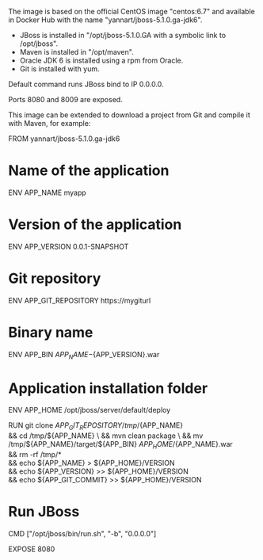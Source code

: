 The image is based on the official CentOS image "centos:6.7" and available in Docker Hub with the name "yannart/jboss-5.1.0.ga-jdk6".

* JBoss is installed in "/opt/jboss-5.1.0.GA with a symbolic link to /opt/jboss".
* Maven is installed in "/opt/maven".
* Oracle JDK 6 is installed using a rpm from Oracle.
* Git is installed with yum.

Default command runs JBoss bind to IP 0.0.0.0.

Ports 8080 and 8009 are exposed.

This image can be extended to download a project from Git and compile it with Maven, for example:

FROM yannart/jboss-5.1.0.ga-jdk6

# Name of the application
ENV APP_NAME myapp

# Version of the application
ENV APP_VERSION 0.0.1-SNAPSHOT

# Git repository
ENV APP_GIT_REPOSITORY https://mygiturl

# Binary name
ENV APP_BIN ${APP_NAME}-${APP_VERSION}.war

# Application installation folder
ENV APP_HOME /opt/jboss/server/default/deploy

RUN git clone ${APP_GIT_REPOSITORY} /tmp/${APP_NAME} \
&& cd /tmp/${APP_NAME} \
&& mvn clean package \
&& mv /tmp/${APP_NAME}/target/${APP_BIN} ${APP_HOME}/${APP_NAME}.war \
&& rm -rf /tmp/* \
&& echo ${APP_NAME} > ${APP_HOME}/VERSION \
&& echo ${APP_VERSION} >> ${APP_HOME}/VERSION \
&& echo ${APP_GIT_COMMIT} >> ${APP_HOME}/VERSION

# Run JBoss
CMD ["/opt/jboss/bin/run.sh", "-b", "0.0.0.0"]

EXPOSE 8080

